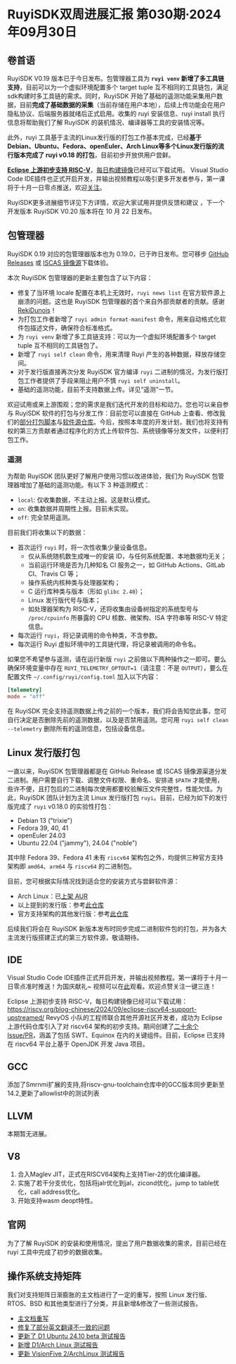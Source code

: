 # RuyiSDK双周进展汇报  第030期·2024年09月30日

## 卷首语
RuyiSDK V0.19 版本已于今日发布。包管理器工具为 **`ruyi venv` 新增了多工具链支持**，目前可以为一个虚拟环境配置多个 target tuple 互不相同的工具链包，满足sdk构建时多工具链的需求。同时，RuyiSDK 开始了基础的遥测功能采集用户数据，目前**完成了基础数据的采集**（当前存储在用户本地），后续上传功能会在用户隐私协议、后端服务器就绪后正式启用。收集的 ruyi 安装信息、ruyi install 执行信息将帮助我们了解 RuyiSDK 的装机情况、编译器等工具的安装情况等。

此外，ruyi 工具基于主流的Linux发行版的打包工作基本完成，已经**基于Debian、Ubuntu、Fedora、openEuler、Arch Linux等多个Linux发行版的流行版本完成了 ruyi v0.18 的打包**，目前初步开放供用户尝鲜。

**[Eclipse 上游初步支持 RISC-V](https://riscv.org/blog-chinese/2024/09/eclipse-riscv64-support-upstreamed/)**，[每日构建镜像](https://download.eclipse.org/eclipse/downloads/index.html)已经可以下载试用。
Visual Studio Code IDE插件也正式开启开发，并输出视频教程以吸引更多开发者参与，第一课将于十月一日零点推送，欢迎[关注](https://space.bilibili.com/13429452)。

RuyiSDK更多进展细节详见下方详情，欢迎大家试用并提供反馈和建议 ，下一个开发版本 RuyiSDK V0.20 版本将在 10 月 22 日发布。


## 包管理器

RuyiSDK 0.19 对应的包管理器版本也为 0.19.0，已于昨日发布。您可移步
[GitHub Releases][ruyi-0.19.0-gh] 或 [ISCAS 镜像源][ruyi-0.19.0-iscas]下载体验。

[ruyi-0.19.0-gh]: https://github.com/ruyisdk/ruyi/releases/tag/0.19.0
[ruyi-0.19.0-iscas]: https://mirror.iscas.ac.cn/ruyisdk/ruyi/releases/0.19.0/

本次 RuyiSDK 包管理器的更新主要包含了以下内容：

* 修复了当环境 locale 配置在本机上无效时，`ruyi news list` 在官方软件源上崩溃的问题。这也是
  RuyiSDK 包管理器的首个来自外部贡献者的贡献。感谢 [RekiDunois](https://github.com/RekiDunois)！
* 为打包工作者新增了 `ruyi admin format-manifest` 命令，用来自动格式化软件包描述文件，确保符合标准格式。
* 为 `ruyi venv` 新增了多工具链支持：可以为一个虚拟环境配置多个 target tuple 互不相同的工具链包了。
* 新增了 `ruyi self clean` 命令，用来清理 Ruyi 产生的各种数据，释放存储空间。
* 对于发行版直接再次分发 RuyiSDK 官方编译 `ruyi` 二进制的情况，为发行版打包工作者提供了手段来阻止用户不慎
  `ruyi self uninstall`。
* 基础的遥测功能，目前不支持数据上传。详见“遥测”一节。

欢迎试用或来上游围观；您的需求是我们迭代开发的目标和动力。您也可以亲自参与
RuyiSDK 软件的打包与分发工作：目前您可以直接在 GitHub 上查看、修改我们的[部分打包脚本](https://github.com/ruyisdk/ruyici)与[软件源仓库](https://github.com/ruyisdk/packages-index)。今后，按照本年度的开发计划，我们也将支持有权的第三方贡献者通过程序化的方式上传软件包、系统镜像等分发文件，以便利打包工作。

### 遥测

为帮助 RuyiSDK 团队更好了解用户使用习惯以改进体验，我们为 RuyiSDK 包管理器增加了基础的遥测功能。有以下 3 种遥测模式：

* `local`: 仅收集数据，不主动上报。这是默认模式。
* `on`: 收集数据并周期性上报。目前未实现。
* `off`: 完全禁用遥测。

目前我们将收集以下的数据：

* 首次运行 `ruyi` 时，将一次性收集少量设备信息。
    * 仅从系统随机数生成唯一的安装 ID，与任何系统配置、本地数据均无关；
    * 当前运行环境是否为几种知名 CI 服务之一，如 GitHub Actions、GitLab CI、Travis CI 等；
    * 操作系统内核种类与处理器架构；
    * C 运行库种类与版本（形如 `glibc 2.40`）；
    * Linux 发行版代号与版本；
    * 如处理器架构为 RISC-V，还将收集由设备树指定的系统型号与 `/proc/cpuinfo`
      所暴露的 CPU 核数、微架构、ISA 字符串等 RISC-V 特定信息。
* 每次运行 `ruyi`，将记录调用的命令种类，不含参数。
* 每次运行 Ruyi 虚拟环境中的工具链代理，将记录被调用的命令名。

如果您不希望参与遥测，请在运行新版 `ruyi` 之前做以下两种操作之一即可。要么确保环境变量中存在
`RUYI_TELEMETRY_OPTOUT=1`（请注意：不是 `OUTPUT`），要么在配置文件
`~/.config/ruyi/config.toml` 加入以下内容：

```toml
[telemetry]
mode = "off"
```

在 RuyiSDK 完全支持遥测数据上传之前的一个版本，我们将会告知您此事，您可自行决定是否删除先前的遥测数据，以及是否禁用遥测。您可用
`ruyi self clean --telemetry` 删除所有的遥测信息，包括设备信息。

## Linux 发行版打包

一直以来，RuyiSDK 包管理器都是在 GitHub Release 或 ISCAS 镜像源渠道分发二进制。用户需要自行下载、调整文件权限、重命名、安排进
`$PATH` 才能使用，些许不便，且打包后的二进制每次使用都要校验解压文件完整性，性能欠佳。为此，RuyiSDK
团队计划为主流 Linux 发行版打包 `ruyi`。目前，已经为如下的发行版完成了 `ruyi`
v0.18.0 的实验性打包：

* Debian 13 ("trixie")
* Fedora 39, 40, 41
* openEuler 24.03
* Ubuntu 22.04 ("jammy"), 24.04 ("noble")

其中除 Fedora 39、Fedora 41 未有 `riscv64` 架构包之外，均提供三种官方支持架构即
`amd64`、`arm64` 与 `riscv64` 的二进制包。

目前，您可根据实际情况找到适合您的安装方式与尝鲜软件源：

* Arch Linux：已[上架 AUR](https://aur.archlinux.org/packages/ruyi)
* 以上提到的发行版：参考[此仓库](https://github.com/weilinfox/ruyi-builds)
* 官方支持架构的其他发行版：参考[此仓库](https://github.com/weilinfox/ruyi-bin-builds)

后续我们将会在 RuyiSDK 新版本发布时同步完成二进制软件包的打包，并为各大主流发行版搭建正式的第三方软件源，敬请期待。

## IDE

Visual Studio Code IDE插件正式开启开发，并输出视频教程。第一课将于十月一日零点准时推送！为国庆献礼~
视频可以在[此](https://space.bilibili.com/13429452)观看。欢迎点赞关注一键三连！

Eclipse 上游初步支持 RISC-V，每日构建镜像已经可以下载试用：https://riscv.org/blog-chinese/2024/09/eclipse-riscv64-support-upstreamed/
RevyOS 小队的工程师联合其他开源社区开发者，成功为 Eclipse 上游代码仓库引入了对 riscv64 架构的初步支持。期间创建了[二十余个 Issue/PR](https://github.com/eclipse-platform/eclipse.platform.releng.aggregator/issues/2310)，涵盖了包括 SWT、Equinox 在内的关键组件。目前，Eclipse 已支持在 riscv64 平台上基于 OpenJDK 开发 Java 项目。

## GCC
添加了Smrnmi扩展的支持,将riscv-gnu-toolchain仓库中的GCC版本同步更新至14.2,更新了allowlist中的测试列表

## LLVM
本期暂无进展。

## V8
1. 合入Maglev JIT，正式在RISCV64架构上支持Tier-2的优化编译器。
2. 实施了若干分支优化，包括将jalr优化到jal，zicond优化，jump to table优化，call address优化。
3. 开始支持wasm deopt特性。

## 官网
为了了解 RuyiSDK 的安装和使用情况，提出了用户数据收集的需求，目前已经在 ruyi 工具中完成了初步的数据收集。

## 操作系统支持矩阵

我们对支持矩阵日渐膨胀的主文档进行了一定的重写，按照 Linux 发行版、RTOS、BSD 和其他类型进行了分类，并且新增&修改了一些测试报告。

- [主文档重写](https://github.com/ruyisdk/support-matrix/commit/7c38093075759eca26781e9ec3abec9d71956c8d)
- [修复了部分英文翻译不一致的问题](https://github.com/ruyisdk/support-matrix/commit/7db869603c405f120d24ebddb30021200763d8a0)
- [更新了 D1 Ubuntu 24.10 beta 测试报告](https://github.com/ruyisdk/support-matrix/commit/43538a76cca483795d74e88868c1c525e8e8fae0)
- [新增 D1/Arch Linux 测试报告](https://github.com/ruyisdk/support-matrix/commit/3d537dd9498dc79c00e771862657d2ec203fbe79)
- [更新 VisionFive 2/ArchLinux 测试报告](https://github.com/ruyisdk/support-matrix/commit/bac9eb66d4ecda9b55812af18d16d4c1998015f4)
